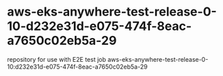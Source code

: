 # aws-eks-anywhere-test-release-0-10-d232e31d-e075-474f-8eac-a7650c02eb5a-29
repository for use with E2E test job aws-eks-anywhere-test-release-0-10:d232e31d-e075-474f-8eac-a7650c02eb5a-29
